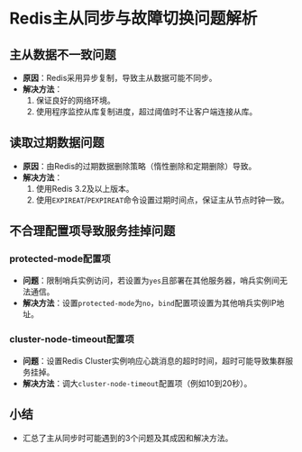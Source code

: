 # Redis主从同步与故障切换问题解析

## 主从数据不一致问题

- **原因**：Redis采用异步复制，导致主从数据可能不同步。
- **解决方法**：
  1. 保证良好的网络环境。
  2. 使用程序监控从库复制进度，超过阈值时不让客户端连接从库。

## 读取过期数据问题

- **原因**：由Redis的过期数据删除策略（惰性删除和定期删除）导致。
- **解决方法**：
  1. 使用Redis 3.2及以上版本。
  2. 使用`EXPIREAT`/`PEXPIREAT`命令设置过期时间点，保证主从节点时钟一致。

## 不合理配置项导致服务挂掉问题

### protected-mode配置项

- **问题**：限制哨兵实例访问，若设置为`yes`且部署在其他服务器，哨兵实例间无法通信。
- **解决方法**：设置`protected-mode`为`no`，`bind`配置项设置为其他哨兵实例IP地址。

### cluster-node-timeout配置项

- **问题**：设置Redis Cluster实例响应心跳消息的超时时间，超时可能导致集群服务挂掉。
- **解决方法**：调大`cluster-node-timeout`配置项（例如10到20秒）。

## 小结

- 汇总了主从同步时可能遇到的3个问题及其成因和解决方法。
